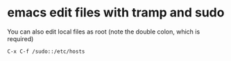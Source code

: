 # emacs edit files with tramp and sudo

You can also edit local files as root (note the double colon, which is required)

```
C-x C-f /sudo::/etc/hosts
```
